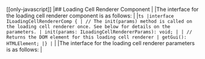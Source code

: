 [[only-javascript]]
|## Loading Cell Renderer Component
|
|The interface for the loading cell renderer component is as follows:
|
|`ts |interface ILoadingCellRendererComp { | // The init(params) method is called on the loading cell renderer once. See below for details on the parameters. | init(params: ILoadingCellRendererParams): void; | | // Returns the DOM element for this loading cell renderer | getGui(): HTMLElement; |} |`
|
|The interface for the loading cell renderer parameters is as follows:
|
